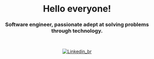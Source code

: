 <h1 align="center"> Hello everyone! </h1>
<h3 align="center"> Software engineer, passionate adept at solving problems through technology. </h3>
<br>

<!-- Contatos -->

<div align="center">
  
[![Linkedin_br](https://img.shields.io/badge/LinkedIn-0077B5?style=for-the-badge&logo=linkedin&logoColor=white)]([https://www.linkedin.com/public-profile/settings?lipi=urn%3Ali%3Apage%3Ad_flagship3_profile_self_edit_contact-info%3BHOBQJluwSqOesg6uvOfIuA%3D%3D](https://www.linkedin.com/in/leandro-citro-600bab32?lipi=urn%3Ali%3Apage%3Ad_flagship3_profile_view_base_contact_details%3BeH0xRuMeRIK8LIl6FWaXvQ%3D%3D)https://www.linkedin.com/in/leandro-citro-600bab32?lipi=urn%3Ali%3Apage%3Ad_flagship3_profile_view_base_contact_details%3BeH0xRuMeRIK8LIl6FWaXvQ%3D%3D)
